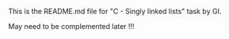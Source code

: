 This is the README.md file for "C - Singly linked lists" task by GI.

May need to be complemented later !!!
